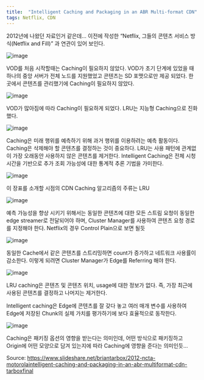 ```yaml
---
title:  "Intelligent Caching and Packaging in an ABR Multi-format CDN"
tags: Netflix, CDN
---
```


2012년에 나왔던 자료인거 같은데…
이전에 작성한 “Netflix, 그들의 콘텐츠 서비스 방식(Netflix and Fill)” 과 연관이 있어 보인다.

![image](https://user-images.githubusercontent.com/111643/115819648-4190d000-a43a-11eb-9152-e477411320e7.png)

VOD를 처음 시작할때는 Caching이 필요하지 않았다. VOD가 초기 단계에 있었을 때 하나의 중앙 서버가 전체 노드를 지원했었고 콘텐츠는 SD 포맷으로만 제공 되었다. 한곳에서 콘텐츠를 관리했기에 Caching이 필요하지 않았다.

![image](https://user-images.githubusercontent.com/111643/115819664-4bb2ce80-a43a-11eb-86c6-1b1e5fc99433.png)

VOD가 많아짐에 따라 Caching이 필요하게 되었다. LRU는 지능형 Caching으로 진화했다.

![image](https://user-images.githubusercontent.com/111643/115819677-540b0980-a43a-11eb-88fd-64699c43a633.png)

Caching은 미래 행위를 예측하기 위해 과거 행위를 이용하려는 예측 활동이다. Caching은 삭제해야 할 콘텐츠를 결정하는 것이 중요하다. LRU는 사용 패턴에 관계없이 가장 오래동안 사용하지 않은 콘텐츠를 제거한다.
Intelligent Caching은 전체 시청 시간을 기반으로 추가 조회 가능성에 대한 통계적 추론 기법을 가미한다.

![image](https://user-images.githubusercontent.com/111643/115819687-5e2d0800-a43a-11eb-8b66-f72e8b59ad93.png)

이 장표를 소개할 시점의 CDN Caching 알고리즘의 주류는 LRU

![image](https://user-images.githubusercontent.com/111643/115819699-66854300-a43a-11eb-871a-2156e9adbc4f.png)

예측 가능성을 향상 시키기 위해서는 동일한 콘텐츠에 대한 모든 스트림 요청이 동일한 edge streamer로 전달되어야 하며, Cluster Manager를 사용하여 콘텐츠 요청 경로를 지정해야 한다. Netflix의 경우 Control Plain으로 보면 될듯

![image](https://user-images.githubusercontent.com/111643/115819720-6f761480-a43a-11eb-9537-ab96399ec6c3.png)

동일한 Cache에서 같은 콘텐츠를 스트리밍하면 count가 증가하고 네트워크 사용률이 감소한다. 이렇게 되려면 Cluster Manager가 Edge를 Referring 해야 한다.

![image](https://user-images.githubusercontent.com/111643/115819745-79981300-a43a-11eb-817b-c1738feb7aba.png)

LRU caching은 콘텐츠 및 콘텐츠 위치, usage에 대한 정보가 없다. 즉, 가장 최근에 사용된 콘텐츠를 결정하고 나머지는 제거한다.

Intelligent caching은 Edge에 콘텐츠를 잘 갖다 놓고 여러 매개 변수를 사용하여 Edge에 저장된 Chunk의 실제 가치를 평가하기에 보다 효율적으로 동작한다.

![image](https://user-images.githubusercontent.com/111643/115819777-87e62f00-a43a-11eb-93d9-2bfa0c441841.png)

Caching은 패키징 옵션의 영향을 받는다는 의미인데, 어떤 방식으로 패키징하고 Origin에 어떤 모양으로 담겨 있는지에 따라 Caching에 영향을 준다는 의미인듯…

Source: https://www.slideshare.net/briantarbox/2012-ncta-motorolaintelligent-caching-and-packaging-in-an-abr-multiformat-cdn-tarboxfinal
